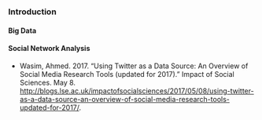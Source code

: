### Introduction

#### Big Data

#### Social Network Analysis
* Wasim, Ahmed. 2017. “Using Twitter as a Data Source: An Overview of Social Media Research Tools (updated for 2017).” Impact of Social Sciences. May 8. http://blogs.lse.ac.uk/impactofsocialsciences/2017/05/08/using-twitter-as-a-data-source-an-overview-of-social-media-research-tools-updated-for-2017/.

